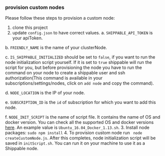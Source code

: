 ### provision custom nodes

Please follow these steps to provision a custom node:
1. clone this project
2. update `config.json` to have correct values.
  a. `SHIPPABLE_API_TOKEN` is your apiToken.

  b. `FRIENDLY_NAME` is the name of your clusterNode.

  c. `IS_SHIPPABLE_INITIALIZED` should be set to `false`, if you want to run the node initialization script yourself. If it is set to `true` shippable will run the script for you, but before provisioning the node you have to run the command on your node to create a shippable user and ssh authorization(This command is available in your subscriptions/settings/nodes, click on `add node` and copy the command).

  d. `NODE_LOCATION` is the IP of your node.

  e. `SUBSCRIPTION_ID` is the `id` of subscription for which you want to add this node.

  f. `NODE_INIT_SCRIPT` is the name of script file. It contains the name of OS and docker version. You can check all the supported OS and docker versions [here](https://github.com/Shippable/node/tree/master/scripts). An example value is `Ubuntu_16.04_Docker_1.13.sh`.
3. Install node packages: `sudo npm install`
4. To provision custom node run ` node createCustomNode.js`. After this completes, node initialization script will be saved in `initScript.sh`. You can run it on your machine to use it as a Shippable node.
